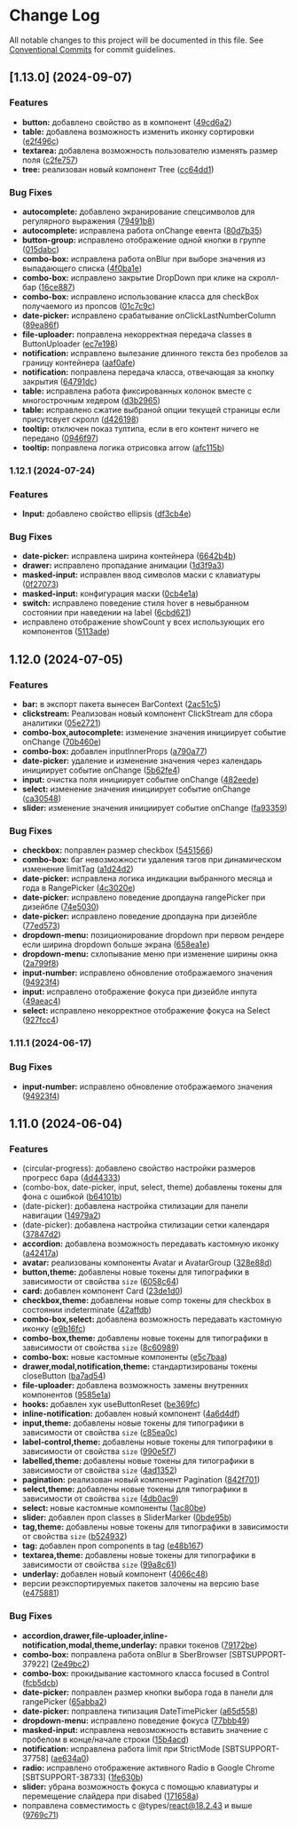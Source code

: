# Change Log

All notable changes to this project will be documented in this file.
See [Conventional Commits](https://conventionalcommits.org) for commit guidelines.

## [1.13.0] (2024-09-07)


### Features

* **button:** добавлено свойство as в компонент ([49cd6a2](#))
* **table:** добавлена возможность изменить иконку сортировки ([e2f496c](#))
* **textarea:** добавлена возможность пользователю изменять размер поля ([c2fe757](#))
* **tree:** реализован новый компонент Tree ([cc64dd1](#))


### Bug Fixes

* **autocomplete:** добавлено экранирование спецсимволов для регулярного выражения ([79491b8](#))
* **autocomplete:** исправлена работа onChange евента ([80d7b35](#))
* **button-group:** исправлено отображение одной кнопки в группе ([015dabc](#))
* **combo-box:** исправлена работа onBlur при выборе значения из выпадающего списка ([4f0ba1e](#))
* **combo-box:** исправлено закрытие DropDown при клике на скролл-бар ([16ce887](#))
* **combo-box:** исправлено использование класса для checkBox получаемого из пропсов ([01c7c9c](#))
* **date-picker:** исправлено срабатывание onClickLastNumberColumn ([89ea86f](#))
* **file-uploader:** поправлена некорректная передача classes в ButtonUploader ([ec7e198](#))
* **notification:** исправлено вылезание длинного текста без  пробелов за границу контейнера ([aaf0afe](#))
* **notification:** поправлена передача класса, отвечающая за кнопку закрытия ([64791dc](#))
* **table:** исправлена работа фиксированных колонок вместе с многострочным хедером ([d3b2965](#))
* **table:** исправлено сжатие выбраной опции текущей страницы если присутсвует скролл ([d426198](#))
* **tooltip:** отключен показ тултипа, если в его контент ничего не передано ([0946f97](#))
* **tooltip:** поправлена логика отрисовка arrow ([afc115b](#))



### 1.12.1 (2024-07-24)


### Features

* **Input:** добавлено свойство ellipsis ([df3cb4e](#))


### Bug Fixes

* **date-picker:** исправлена ширина контейнера ([6642b4b](#))
* **drawer:** исправлено пропадание анимации ([1d3f9a3](#))
* **masked-input:** исправлен ввод символов маски с клавиатуры ([0f27073](#))
* **masked-input:** конфигурация маски ([0cb4e1a](#))
* **switch:** исправлено поведение стиля hover в невыбранном состоянии при наведении на label ([6cbd621](#))
* исправлено отображение showCount у всех использующих его компонентов ([5113ade](#))



## 1.12.0 (2024-07-05)


### Features

* **bar:** в экспорт пакета вынесен BarContext ([2ac51c5](#))
* **clickstream:** Реализован новый компонент ClickStream для сбора аналитики ([05e2721](#))
* **combo-box,autocomplete:** изменение значения инициирует событие onChange ([70b460e](#))
* **combo-box:** добавлен inputInnerProps ([a790a77](#))
* **date-picker:** удаление и изменение значения через календарь инициирует событие onChange ([5b62fe4](#))
* **input:** очистка поля инициирует событие onChange ([482eede](#))
* **select:** изменение значения инициирует событие onChange ([ca30548](#))
* **slider:** изменение значения инициирует событие onChange ([fa93359](#))


### Bug Fixes

* **checkbox:** поправлен размер checkbox ([5451566](#))
* **combo-box:** баг невозможности удаления тэгов при динамическом изменение limitTag ([a1d24d2](#))
* **date-picker:** исправлена логика индикации выбранного месяца и года в RangePicker ([4c3020e](#))
* **date-picker:** исправлено поведение дропдауна rangePicker при дизейбле ([74e5030](#))
* **date-picker:** исправлено поведение дропдауна при дизейбле ([77ed573](#))
* **dropdown-menu:** позиционирование dropdown при первом рендере если ширина dropdown больше экрана ([658ea1e](#))
* **dropdown-menu:** схлопывание меню при изменение ширины окна ([2a799f8](#))
* **input-number:** исправлено обновление отображаемого значения ([94923f4](#))
* **input:** исправлено отображение фокуса при дизейбле инпута ([49aeac4](#))
* **select:** исправлено некорректное отображение фокуса на Select ([927fcc4](#))



### 1.11.1 (2024-06-17)


### Bug Fixes

* **input-number:** исправлено обновление отображаемого значения ([94923f4](#))



## 1.11.0 (2024-06-04)


### Features

* (circular-progress): добавлено свойство настройки размеров прогресс бара ([4d44333](#))
* (combo-box, date-picker, input, select, theme) добавлены токены для фона с ошибкой ([b64101b](#))
* (date-picker): добавлена настройка стилизации для панели навигации ([14979a2](#))
* (date-picker): добавлена настройка стилизации сетки календаря ([37847d2](#))
* **accordion:** добавлена возможность передавать кастомную иконку ([a42417a](#))
* **avatar:** реализованы компоненты Avatar и AvatarGroup ([328e88d](#))
* **button,theme:** добавлены новые токены для типографики в зависимости от свойства `size` ([6058c64](#))
* **card:** добавлен компонент Card ([23de1d0](#))
* **checkbox,theme:** добавлены новые comp токены для checkbox в состоянии indeterminate ([42affdb](#))
* **combo-box,select:** добавлена возможность передавать кастомную иконку ([e9b16fc](#))
* **combo-box,theme:** добавлены новые токены для типографики в зависимости от свойства `size` ([8c60989](#))
* **combo-box:** новые кастомные компоненты ([e5c7baa](#))
* **drawer,modal,notification,theme:** стандартизированы токены closeButton ([ba7ad54](#))
* **file-uploader:** добавлена возможность замены внутренних компонентов ([9585e1a](#))
* **hooks:** добавлен хук useButtonReset ([be369fc](#))
* **inline-notification:** добавлен новый компонент ([4a6d4df](#))
* **input,theme:** добавлены новые токены для типографики в зависимости от свойства `size` ([c85ea0c](#))
* **label-control,theme:** добавлены новые токены для типографики в зависимости от свойства `size` ([990e5f7](#))
* **labelled,theme:** добавлены новые токены для типографики в зависимости от свойства `size` ([4ad1352](#))
* **pagination:** реализован новый компонент Pagination ([842f701](#))
* **select,theme:** добавлены новые токены для типографики в зависимости от свойства `size` ([4db0ac9](#))
* **select:** новые кастомные компоненты ([1ac80be](#))
* **slider:** добавлен проп classes в SliderMarker ([0bde95b](#))
* **tag,theme:** добавлены новые токены для типографики в зависимости от свойства `size` ([b524932](#))
* **tag:** добавлен проп components в tag ([e48b167](#))
* **textarea,theme:** добавлены новые токены для типографики в зависимости от свойства `size` ([99a8c61](#))
* **underlay:** добавлен новый компонент ([4066c48](#))
* версии реэкспортируемых пакетов залочены на версию base ([e475881](#))


### Bug Fixes

* **accordion,drawer,file-uploader,inline-notification,modal,theme,underlay:** правки токенов ([79172be](#))
* **combo-box:** поправлена работа onBlur в SberBrowser [SBTSUPPORT-37922] ([2e49bc2](#))
* **combo-box:** прокидывание кастомного класса focused в Control ([fcb5dcb](#))
* **date-picker:** поправлен размер кнопки выбора года в панели для rangePicker ([65abba2](#))
* **date-picker:** поправлена типизация DateTimePicker ([a65d558](#))
* **dropdown-menu:** исправлено поведение фокуса ([77bbb49](#))
* **masked-input:** исправлена невозможность вставить значение с пробелом в конце/начале строки ([15b4acd](#))
* **notification:** исправлена работа limit при StrictMode [SBTSUPPORT-37758] ([ae634a0](#))
* **radio:** исправлено отображение активного Radio в Google Chrome [SBTSUPPORT-38733] ([1fe630b](#))
* **slider:** убрана возможность фокуса с помощью клавиатуры и перемещение слайдера при disabed ([171658a](#))
* поправлена совместимость с @types/react@18.2.43 и выше ([9769c71](#))
